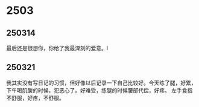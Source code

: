 # 2503

## 250314

最后还是很想你，你给了我最深刻的爱意。l

## 250321

我其实没有写日记的习惯，但好像以后记录一下自己比较好。今天练了腿，好累，下午喝肌酸的时候，犯恶心了。好难受，练腿的时候腰部代偿，好疼。
左手食指不舒服，好疼，不舒服。

